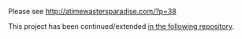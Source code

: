 Please see http://atimewastersparadise.com/?p=38

This project has been continued/extended [in the following repository][repository].

[repository]: https://github.com/5paceManSpiff/CoinManager